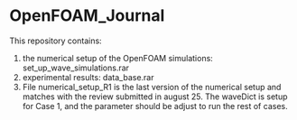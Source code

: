 # OpenFOAM_Journal

This repository contains:
1. the numerical setup of the OpenFOAM simulations: set_up_wave_simulations.rar
2. experimental results: data_base.rar
3. File numerical_setup_R1 is the last version of the numerical setup and matches with the review submitted in august 25. The waveDict is setup for Case 1, and the parameter should be adjust to run the rest of cases.
   
